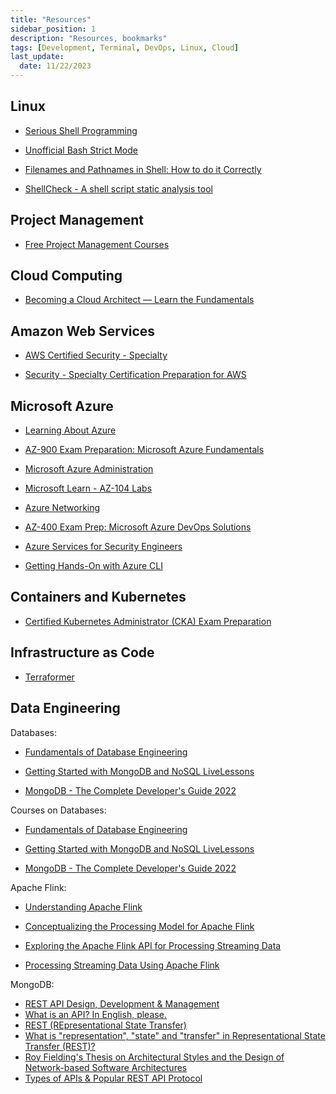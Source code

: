 ```yaml
---
title: "Resources"
sidebar_position: 1
description: "Resources, bookmarks"
tags: [Development, Terminal, DevOps, Linux, Cloud]
last_update:
  date: 11/22/2023
---
```



## Linux 

- [Serious Shell Programming](https://freebsdfrau.gitbook.io/serious-shell-programming/)

- [Unofficial Bash Strict Mode](http://redsymbol.net/articles/unofficial-bash-strict-mode/)

- [Filenames and Pathnames in Shell: How to do it Correctly](https://dwheeler.com/essays/filenames-in-shell.html)

- [ShellCheck - A shell script static analysis tool](https://github.com/koalaman/shellcheck)

## Project Management 

- [Free Project Management Courses](https://www.pmi.org/learning/training-development/free-elearning-courses)


## Cloud Computing

- [Becoming a Cloud Architect — Learn the Fundamentals](https://cloudacademy.com/learning-paths/becoming-a-cloud-architect-lets-learn-the-fundamentals-2284/)

## Amazon Web Services

- [AWS Certified Security - Specialty](https://www.packtpub.com/product/aws-certified-security-specialty-video/9781838550103)

- [Security - Specialty Certification Preparation for AWS](https://cloudacademy.com/learning-paths/security-specialty-certification-preparation-for-aws-201/)


## Microsoft Azure 

- [Learning About Azure](https://cloudacademy.com/learning-paths/learning-about-azure-5663/)

- [AZ-900 Exam Preparation: Microsoft Azure Fundamentals](https://cloudacademy.com/learning-paths/az-900-exam-preparation-microsoft-azure-fundamentals-524/)

- [Microsoft Azure Administration](https://cloudacademy.com/learning-paths/azure-administration-10873/)

- [Microsoft Learn - AZ-104 Labs](https://microsoftlearning.github.io/AZ-104-MicrosoftAzureAdministrator/)

- [Azure Networking](https://cloudacademy.com/learning-paths/azure-networking-3299/) 

- [AZ-400 Exam Prep: Microsoft Azure DevOps Solutions](https://cloudacademy.com/learning-paths/az-400-exam-prep-microsoft-azure-devops-solutions-1-1368/)

- [Azure Services for Security Engineers](https://cloudacademy.com/learning-paths/cloud-academy-azure-services-for-security-engineers-73/)

- [Getting Hands-On with Azure CLI](https://cloudacademy.com/learning-paths/azure-cli-3377/)


## Containers and Kubernetes

- [Certified Kubernetes Administrator (CKA) Exam Preparation](https://cloudacademy.com/learning-paths/certified-kubernetes-administrator-exam-preparation-242/)


## Infrastructure as Code 

- [Terraformer](https://github.com/GoogleCloudPlatform/terraformer)

## Data Engineering

Databases:

- [Fundamentals of Database Engineering](https://www.udemy.com/course/database-engines-crash-course/)

- [Getting Started with MongoDB and NoSQL LiveLessons](https://www.oreilly.com/library/view/getting-started-with/9780136535959/)

- [MongoDB - The Complete Developer's Guide 2022](https://www.udemy.com/course/mongodb-the-complete-developers-guide/)

Courses on Databases:

- [Fundamentals of Database Engineering](https://www.udemy.com/course/database-engines-crash-course/)

- [Getting Started with MongoDB and NoSQL LiveLessons](https://www.oreilly.com/library/view/getting-started-with/9780136535959/)

- [MongoDB - The Complete Developer's Guide 2022](https://www.udemy.com/course/mongodb-the-complete-developers-guide/)

Apache Flink:

- [Understanding Apache Flink](https://www.pluralsight.com/courses/understanding-apache-flink)

- [Conceptualizing the Processing Model for Apache Flink](https://www.pluralsight.com/courses/conceptualizing-processing-model-apache-flink)

- [Exploring the Apache Flink API for Processing Streaming Data](https://www.pluralsight.com/courses/exploring-apache-flink-api-processing-streaming-data)

- [Processing Streaming Data Using Apache Flink](https://www.pluralsight.com/courses/processing-streaming-data-apache-flink)

MongoDB:

- [REST API Design, Development & Management](https://www.udemy.com/course/rest-api/)
- [What is an API? In English, please.](https://www.freecodecamp.org/news/what-is-an-api-in-english-please-b880a3214a82/)
- [REST (REpresentational State Transfer)](https://searchapparchitecture.techtarget.com/definition/REST-REpresentational-State-Transfer)
- [What is "representation", "state" and "transfer" in Representational State Transfer (REST)?](https://stackoverflow.com/questions/48116321/what-is-representation-state-and-transfer-in-representational-state-trans)
- [Roy Fielding's Thesis on Architectural Styles and the Design of Network-based Software Architectures](https://www.ics.uci.edu/~fielding/pubs/dissertation/top.htm)
- [Types of APIs & Popular REST API Protocol](https://stoplight.io/api-types/)